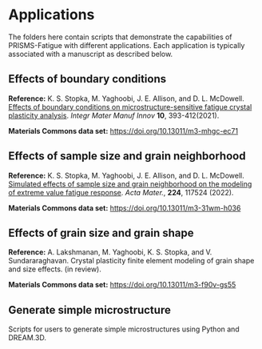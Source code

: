 # Applications

  The folders here contain scripts that demonstrate the capabilities of PRISMS-Fatigue with different applications. Each application is typically associated with a manuscript as described below.
    
## Effects of boundary conditions
  
  <B>Reference:</B> K. S. Stopka, M. Yaghoobi, J. E. Allison, and D. L. McDowell. [Effects of boundary conditions on microstructure-sensitive fatigue crystal plasticity analysis](https://doi.org/10.1007/s40192-021-00219-2). <i>Integr Mater Manuf Innov</i> <b>10</b>, 393-412(2021).
  
  <B>Materials Commons data set:</B> https://doi.org/10.13011/m3-mhgc-ec71


## Effects of sample size and grain neighborhood
  
  <B>Reference:</B> K. S. Stopka, M. Yaghoobi, J. E. Allison, and D. L. McDowell. [Simulated effects of sample size and grain neighborhood on the modeling of extreme value fatigue response](https://doi.org/10.1016/j.actamat.2021.117524). <i>Acta Mater.</i>, <b>224</b>, 117524 (2022).
  
  <B>Materials Commons data set:</B> https://doi.org/10.13011/m3-31wm-h036
  

## Effects of grain size and grain shape
  
  <B>Reference:</B> A. Lakshmanan, M. Yaghoobi, K. S. Stopka, and V. Sundararaghavan. Crystal plasticity finite element modeling of grain shape and size effects. (in review).
  
  <B>Materials Commons data set:</B> https://doi.org/10.13011/m3-f90v-gs55
  
  ## Generate simple microstructure
  
  Scripts for users to generate simple microstructures using Python and DREAM.3D.
